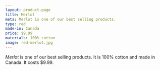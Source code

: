 ```yaml
---
layout: product-page
title: Merlot
meta: Merlot is one of our best selling products.
type: red
made-in: Canada
price: $9.99
materials: 100% cotton
image: red-merlot.jpg
---
```


*Merlot* is one of our best selling products. It is 100% cotton and made in Canada. It costs $9.99.
